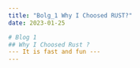 ```yaml
---
title: "Bolg_1 Why I Choosed RUST?"
date: 2023-01-25

# Blog 1
## Why I Choosed Rust ?
--- It is fast and fun ---
---
```


